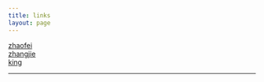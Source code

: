 ```yaml
---
title: links
layout: page
---
```


[zhaofei](http://xuelangZF.github.io)  
[zhangjie](http://zhjie231.github.io)  
[king](http://ching.me)  

-----
